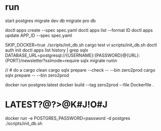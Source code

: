 # run
start postgres
migrate dev db
migrate pro db

doctl apps create --spec spec.yaml
doctl apps list --format ID
doctl apps update APP_ID --spec spec.yaml

SKIP_DOCKER=true ./scripts/init_db.sh
cargo test
vi scripts/init_db.sh
doctl auth init
doctl apps list
history | grep sqlx
DATABASE_URL=postgresql://{USERNAME}:{PASSWORD}@{URL}:{PORT}/newsletter?sslmode=require sqlx migrate run\n

// # do a cargo clean
cargo sqlx prepare --check -- --bin zero2prod
cargo sqlx prepare -- --bin zero2prod

docker run postgres:latest
docker build --tag zero2prod --file Dockerfile .

# LATEST?@?>@K#J!O#J
docker run -e POSTGRES_PASSWORD=password -d postgres
./scripts/init_db.sh
